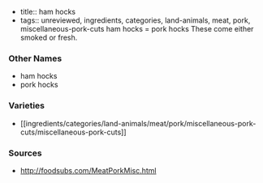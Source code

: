 - title:: ham hocks
- tags:: unreviewed, ingredients, categories, land-animals, meat, pork, miscellaneous-pork-cuts
ham hocks = pork hocks These come either smoked or fresh.

### Other Names

* ham hocks
* pork hocks

### Varieties

* [[ingredients/categories/land-animals/meat/pork/miscellaneous-pork-cuts/miscellaneous-pork-cuts]]

### Sources
* http://foodsubs.com/MeatPorkMisc.html
